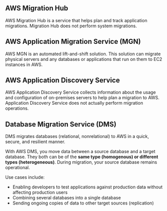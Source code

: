 ## AWS Migration Hub

AWS Migration Hub is a service that helps plan and track application migrations. Migration Hub does not perform system migrations.

## AWS Application Migration Service (MGN)

AWS MGN is an automated lift-and-shift solution. This solution can migrate physical servers and any databases or applications that run on them to EC2 instances in AWS.

## AWS Application Discovery Service

AWS Application Discovery Service collects information about the usage and configuration of on-premises servers to help plan a migration to AWS. Application Discovery Service does not actually perform migration operations.

## Database Migration Service (DMS)

DMS migrates databases (relational, nonrelational) to AWS in a quick, secure, and resilient manner.

With AWS DMS, you move data between a source database and a target database. They both can be of the **same type (homogenous) or different types (heterogeneous)**. During migration, your source database remains operational.

Use cases include:

- Enabling developers to test applications against production data without affecting production users
- Combining several databases into a single database
- Sending ongoing copies of data to other target sources (replication)
